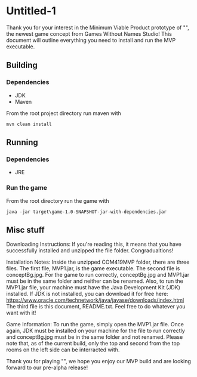 # Untitled-1
Thank you for your interest in the Minimum Viable Product prototype of "", the newest game concept from Games Without Names Studio! This document will outline everything you need to 
install and run the MVP executable.

## Building
### Dependencies
- JDK
- Maven

From the root project directory run maven with 
```
mvn clean install
```

## Running
### Dependencies
- JRE
### Run the game
From the root directory run the game with
```
java -jar target\game-1.0-SNAPSHOT-jar-with-dependencies.jar
```

## Misc stuff
Downloading Instructions: If you're reading this, it means that you have successfully installed and unzipped the file folder. Congradualtions!

Installation Notes: Inside the unzipped COM419MVP folder, there are three files. The first file, MVP1.jar, is the game executable. The second file is conceptBg.jpg. For the game to
run correctly, conceptBg.jpg and MVP1.jar must be in the same folder and neither can be renamed. Also, to run the MVP1.jar file, your machine must have the Java Development Kit (JDK)
installed. If JDK is not installed, you can download it for free here: https://www.oracle.com/technetwork/java/javase/downloads/index.html
The third file is this document, README.txt. Feel free to do whatever you want with it!

Game Information: To run the game, simply open the MVP1.jar file. Once again, JDK must be installed on your machine for the file to run correctly and conceptBg.jpg must be in the same
folder and not renamed. Please note that, as of the current build, only the top and second from the top rooms on the left side can be interracted with. 

Thank you for playing "", we hope you enjoy our MVP build and are looking forward to our pre-alpha release!
